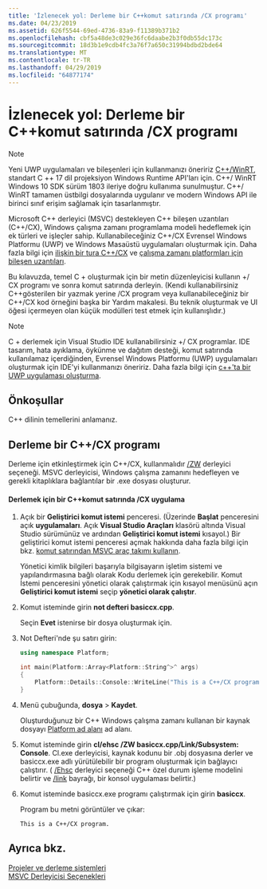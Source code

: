 ```yaml
---
title: 'İzlenecek yol: Derleme bir C++komut satırında /CX programı'
ms.date: 04/23/2019
ms.assetid: 626f5544-69ed-4736-83a9-f11389b371b2
ms.openlocfilehash: cbf5a48de3c029e36fc6daabe2b3f0db55dc173c
ms.sourcegitcommit: 18d3b1e9cdb4fc3a76f7a650c31994bdbd2bde64
ms.translationtype: MT
ms.contentlocale: tr-TR
ms.lasthandoff: 04/29/2019
ms.locfileid: "64877174"
---
```

# <a name="walkthrough-compiling-a-ccx-program-on-the-command-line"></a>İzlenecek yol: Derleme bir C++komut satırında /CX programı

> [!NOTE] 
> Yeni UWP uygulamaları ve bileşenleri için kullanmanızı öneririz [ C++/WinRT](/windows/uwp/cpp-and-winrt-apis/), standart C ++ 17 dil projeksiyon Windows Runtime API'ları için. C++/ WinRT Windows 10 SDK sürüm 1803 ileriye doğru kullanıma sunulmuştur. C++/ WinRT tamamen üstbilgi dosyalarında uygulanır ve modern Windows API ile birinci sınıf erişim sağlamak için tasarlanmıştır.

Microsoft C++ derleyici (MSVC) destekleyen C++ bileşen uzantıları (C++/CX), Windows çalışma zamanı programlama modeli hedeflemek için ek türleri ve işleçler sahip. Kullanabileceğiniz C++/CX Evrensel Windows Platformu (UWP) ve Windows Masaüstü uygulamaları oluşturmak için. Daha fazla bilgi için [ilişkin bir tura C++/CX](https://msdn.microsoft.com/magazine/dn166929.aspx) ve [çalışma zamanı platformları için bileşen uzantıları](../extensions/component-extensions-for-runtime-platforms.md).

Bu kılavuzda, temel C + oluşturmak için bir metin düzenleyicisi kullanın +/ CX programı ve sonra komut satırında derleyin. (Kendi kullanabilirsiniz C++gösterilen bir yazmak yerine /CX program veya kullanabileceğiniz bir C++/CX kod örneğini başka bir Yardım makalesi. Bu teknik oluşturmak ve UI öğesi içermeyen olan küçük modülleri test etmek için kullanışlıdır.)

> [!NOTE]
> C + derlemek için Visual Studio IDE kullanabilirsiniz +/ CX programlar. IDE tasarım, hata ayıklama, öykünme ve dağıtım desteği, komut satırında kullanılamaz içerdiğinden, Evrensel Windows Platformu (UWP) uygulamaları oluşturmak için IDE'yi kullanmanızı öneririz. Daha fazla bilgi için [c++'ta bir UWP uygulaması oluşturma](/windows/uwp/get-started/create-a-basic-windows-10-app-in-cpp).

## <a name="prerequisites"></a>Önkoşullar

C++ dilinin temellerini anlamanız.

## <a name="compiling-a-ccx-program"></a>Derleme bir C++/CX programı

Derleme için etkinleştirmek için C++/CX, kullanmalıdır [/ZW](reference/zw-windows-runtime-compilation.md) derleyici seçeneği. MSVC derleyicisi, Windows çalışma zamanını hedefleyen ve gerekli kitaplıklara bağlantılar bir .exe dosyası oluşturur.

#### <a name="to-compile-a-ccx-application-on-the-command-line"></a>Derlemek için bir C++komut satırında /CX uygulama

1. Açık bir **Geliştirici komut istemi** penceresi. (Üzerinde **Başlat** penceresini açık **uygulamaları**. Açık **Visual Studio Araçları** klasörü altında Visual Studio sürümünüz ve ardından **Geliştirici komut istemi** kısayol.) Bir geliştirici komut istemi penceresi açmak hakkında daha fazla bilgi için bkz. [komut satırından MSVC araç takımı kullanın](building-on-the-command-line.md).

   Yönetici kimlik bilgileri başarıyla bilgisayarın işletim sistemi ve yapılandırmasına bağlı olarak Kodu derlemek için gerekebilir. Komut İstemi penceresini yönetici olarak çalıştırmak için kısayol menüsünü açın **Geliştirici komut istemi** seçip **yönetici olarak çalıştır**.

1. Komut isteminde girin **not defteri basiccx.cpp**.

   Seçin **Evet** istenirse bir dosya oluşturmak için.

1. Not Defteri'nde şu satırı girin:

    ```cpp
    using namespace Platform;

    int main(Platform::Array<Platform::String^>^ args)
    {
        Platform::Details::Console::WriteLine("This is a C++/CX program.");
    }
    ```

1. Menü çubuğunda, **dosya** > **Kaydet**.

   Oluşturduğunuz bir C++ Windows çalışma zamanı kullanan bir kaynak dosyayı [Platform ad alanı](../cppcx/platform-namespace-c-cx.md) ad alanı.

1. Komut isteminde girin **cl/ehsc /ZW basiccx.cpp/Link/Subsystem: Console**. Cl.exe derleyicisi, kaynak kodunu bir .obj dosyasına derler ve basiccx.exe adlı yürütülebilir bir program oluşturmak için bağlayıcı çalıştırır. ( [/Ehsc](reference/eh-exception-handling-model.md) derleyici seçeneği C++ özel durum işleme modelini belirtir ve [/link](reference/link-pass-options-to-linker.md) bayrağı, bir konsol uygulaması belirtir.)

1. Komut isteminde basiccx.exe programı çalıştırmak için girin **basiccx**.

   Program bu metni görüntüler ve çıkar:

    ```Output
    This is a C++/CX program.
    ```

## <a name="see-also"></a>Ayrıca bkz.

[Projeler ve derleme sistemleri](projects-and-build-systems-cpp.md)<br/>
[MSVC Derleyicisi Seçenekleri](reference/compiler-options.md)

